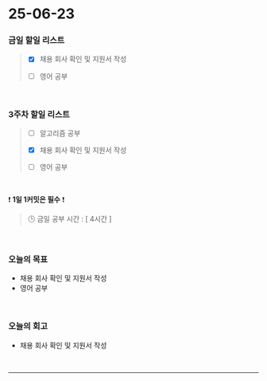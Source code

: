 # 25-06-23

### 금일 할일 리스트
> - [x] 채용 회사 확인 및 지원서 작성
>
> - [ ] 영어 공부

<br/>

### 3주차 할일 리스트
> - [ ] 알고리즘 공부
>
> - [x] 채용 회사 확인 및 지원서 작성
>
> - [ ] 영어 공부

<br/>

❗ **1일 1커밋은 필수** ❗

> 🕒 금일 공부 시간 : [ 4시간 ]

<br/>

### 오늘의 목표
- 채용 회사 확인 및 지원서 작성
- 영어 공부

<br>

### 오늘의 회고
- 채용 회사 확인 및 지원서 작성


<br/>

---
